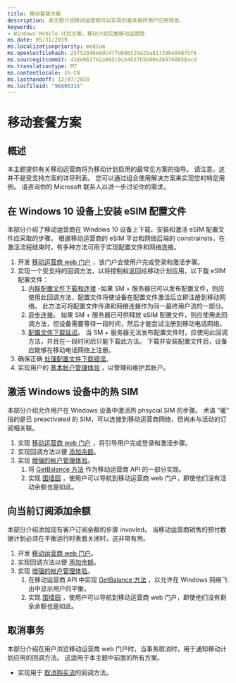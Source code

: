 ```yaml
---
title: 移动套餐方案
description: 本主题介绍移动运营商可以实现的基本最终用户应用场景。
keywords:
- Windows Mobile 计划方案，移动计划实施移动运营商
ms.date: 05/31/2019
ms.localizationpriority: medium
ms.openlocfilehash: 25f5204be6dc47fd086529a25a81739be94d75f6
ms.sourcegitcommit: 418e6617e2a695c9cb4b37b5b60e264760858acd
ms.translationtype: MT
ms.contentlocale: zh-CN
ms.lasthandoff: 12/07/2020
ms.locfileid: "96805315"
---
```

# <a name="mobile-plans-scenarios"></a>移动套餐方案

## <a name="overview"></a>概述

本主题提供有关移动运营商将为移动计划启用的最常见方案的指导。 请注意，这并不是受支持方案的详尽列表。 您可以通过组合使用解决方案来实现您的特定用例。 请咨询你的 Microsoft 联系人以进一步讨论你的需求。

## <a name="install-an-esim-profile-on-a-windows-10-device"></a>在 Windows 10 设备上安装 eSIM 配置文件

本部分介绍了移动运营商在 Windows 10 设备上下载、安装和激活 eSIM 配置文件应采取的步骤。 根据移动运营商的 eSIM 平台和网络后端的 constrainsts，在激活流程结束时，有多种方法可用于实现配置文件和网络连接。

1. 开发 [移动运营商 web 门户](mobile-plans-web-portal.md#web-portal-interface-for-esim-enabled-devices) ，该门户会使用户完成登录和激活步骤。
2. 实现一个受支持的回调方法，以将控制权返回给移动计划应用，以下载 eSIM 配置文件：
   1. [内联配置文件下载和连接](mobile-plans-callback-notifications.md#inline-profile-download-and-connectivity) -如果 SM + 服务器已可以发布配置文件，则应使用此回调方法，配置文件将使设备在配置文件激活后立即注册到移动网络。 此方法可将配置文件传递和网络连接作为同一最终用户流的一部分。
   2. [异步连接](mobile-plans-callback-notifications.md#asynchronous-connectivity)。 如果 SM + 服务器已可供释放 eSIM 配置文件，则应使用此回调方法，但设备需要等待一段时间，然后才能尝试注册到移动电话网络。
   3. [配置文件下载延迟](mobile-plans-callback-notifications.md#delayed-esim-profile-download-and-activation)。 当 SM + 服务器无法发布配置文件时，应使用此回调方法，并且在一段时间后只能下载此方法。 下载并安装配置文件后，设备应能够在移动电话网络上注册。
3. 确保正确 [处理配置文件下载错误](mobile-plans-eSIM-error-handling.md)。
4. 实现用户的 [基本帐户管理体验](mobile-plans-account-management.md#basic-account-management-experience) ，以管理和维护其帐户。

## <a name="activate-a-warm-sim-in-a-windows-device"></a>激活 Windows 设备中的热 SIM

本部分介绍允许用户在 Windows 设备中激活热 phsycial SIM 的步骤。 术语 "暖" 指的是已 preactivated 的 SIM，可以连接到移动运营商网络，但尚未与活动的订阅相关联。

1. 实现 [移动运营商 web 门户](mobile-plans-web-portal.md#web-portal-interface-for-physical-sims) ，将引导用户完成登录和激活步骤。
2. 实现回调方法以便 [添加余额](mobile-plans-callback-notifications.md#adding-balance)。
3. 实现 [增强的帐户管理体验](mobile-plans-account-management.md#enhanced-account-management-experience)。
   1. 将 [GetBalance 方法](mobile-plans-account-management.md#getbalance-api) 作为移动运营商 API 的一部分实现。
   2. 实现 [围墙园](mobile-plans-walled-garden.md) ，使用户可以导航到移动运营商 web 门户，即使他们没有活动余额也是如此。

## <a name="add-balance-to-a-current-subscription"></a>向当前订阅添加余额

本部分介绍添加现有客户订阅余额的步骤 invovled。 当移动运营商销售的预付数据计划必须在平衡运行时表面关闭时，这非常有用。

1. 开发 [移动运营商 web 门户](mobile-plans-web-portal.md)。
2. 实现回调方法以便 [添加余额](mobile-plans-callback-notifications.md#adding-balance)。
3. 实现 [增强的帐户管理体验](mobile-plans-account-management.md#enhanced-account-management-experience)。
   1. 在移动运营商 API 中实现 [GetBalance 方法](mobile-plans-account-management.md#getbalance-api) ，以允许在 Windows 网络飞出中显示用户的平衡。
   2. 实现 [围墙园](mobile-plans-walled-garden.md) ，使用户可以导航到移动运营商 web 门户，即使他们没有剩余余额也是如此。

## <a name="cancelling-a-transaction"></a>取消事务

本部分介绍在用户浏览移动运营商 web 门户时，当事务取消时，用于通知移动计划应用的回调方法。 这适用于本主题中前面的所有方案。

- 实现用于 [取消购买流](mobile-plans-callback-notifications.md#canceling-purchase-flow)的回调方法。
